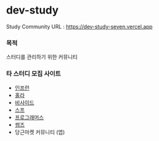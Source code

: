 # dev-study
Study Community
URL : https://dev-study-seven.vercel.app

### 목적
스터디를 관리하기 위한 커뮤니티

### 타 스터디 모집 사이트
- [인프런](https://www.inflearn.com/community/studies)
- [홀라](https://holaworld.io/)
- [비사이드](https://bside.best/)
- [스프](https://soup.pw/)
- [프로그래머스](https://community.programmers.co.kr/study)
- [썸즈](https://thumbs.co.kr/)
- 당근마켓 커뮤니티 (앱)
